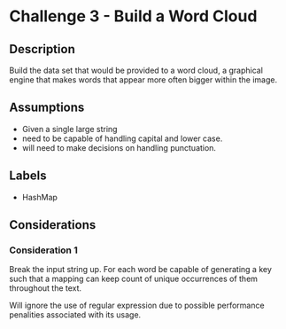# Challenge 3 - Build a Word Cloud
## Description
>
Build the data set that would be provided to a word cloud, a graphical engine that makes words that appear more often bigger within the image.

## Assumptions
- Given a single large string
- need to be capable of handling capital and lower case.
- will need to make decisions on handling punctuation.

## Labels
- HashMap

## Considerations
### Consideration 1
>
Break the input string up.  For each word be capable of generating a key such that a mapping can keep count of unique occurrences of them throughout the text.
>
Will ignore the use of regular expression due to possible performance penalities associated with its usage.